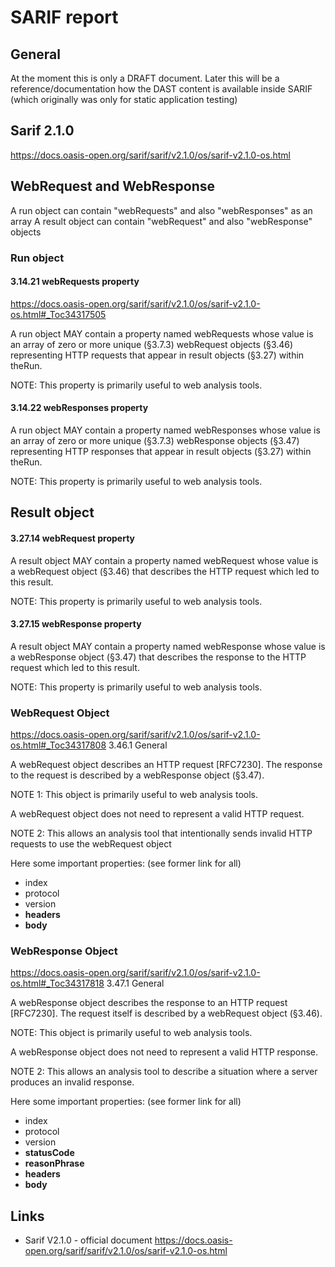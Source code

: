 # SARIF report
## General
At the moment this is only a DRAFT document. Later this will be a reference/documentation how the DAST content is available inside SARIF (which originally was only for static application testing)

## Sarif 2.1.0
https://docs.oasis-open.org/sarif/sarif/v2.1.0/os/sarif-v2.1.0-os.html

## WebRequest and WebResponse
A run object can contain "webRequests" and also "webResponses" as an array
A result object can contain "webRequest" and also "webResponse" objects

### Run object
#### 3.14.21 webRequests property
https://docs.oasis-open.org/sarif/sarif/v2.1.0/os/sarif-v2.1.0-os.html#_Toc34317505

A run object MAY contain a property named webRequests whose value is an array of zero or more unique (§3.7.3) webRequest objects (§3.46) representing HTTP requests that appear in result objects (§3.27) within theRun.

NOTE: This property is primarily useful to web analysis tools.


#### 3.14.22 webResponses property
A run object MAY contain a property named webResponses whose value is an array of zero or more unique (§3.7.3) webResponse objects (§3.47) representing HTTP responses that appear in result objects (§3.27) within theRun.

NOTE: This property is primarily useful to web analysis tools.


## Result object

#### 3.27.14 webRequest property

A result object MAY contain a property named webRequest whose value is a webRequest object (§3.46) that describes the HTTP request which led to this result.

NOTE: This property is primarily useful to web analysis tools.


#### 3.27.15 webResponse property

A result object MAY contain a property named webResponse whose value is a webResponse object (§3.47) that describes the response to the HTTP request which led to this result.

NOTE: This property is primarily useful to web analysis tools.


### WebRequest Object
https://docs.oasis-open.org/sarif/sarif/v2.1.0/os/sarif-v2.1.0-os.html#_Toc34317808
3.46.1 General
 
A webRequest object describes an HTTP request [RFC7230]. The response to the request is described by a webResponse object (§3.47).

NOTE 1: This object is primarily useful to web analysis tools.

A webRequest object does not need to represent a valid HTTP request.

NOTE 2: This allows an analysis tool that intentionally sends invalid HTTP requests to use the webRequest object

Here some important properties: (see former link for all)
- index
- protocol
- version
- **headers**
- **body**

### WebResponse Object
https://docs.oasis-open.org/sarif/sarif/v2.1.0/os/sarif-v2.1.0-os.html#_Toc34317818
3.47.1 General

A webResponse object describes the response to an HTTP request [RFC7230]. The request itself is described by a webRequest object (§3.46).

NOTE: This object is primarily useful to web analysis tools.

A webResponse object does not need to represent a valid HTTP response.

NOTE 2: This allows an analysis tool to describe a situation where a server produces an invalid response.

Here some important properties: (see former link for all)
- index
- protocol
- version
- **statusCode**
- **reasonPhrase**
- **headers**
- **body**

## Links
- Sarif V2.1.0 - official document https://docs.oasis-open.org/sarif/sarif/v2.1.0/os/sarif-v2.1.0-os.html



